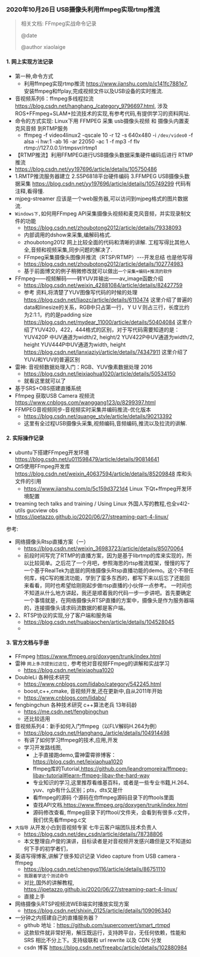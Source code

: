 ### 2020年10月26日 USB摄像头利用ffmpeg实现rtmp推流

> 相关文档: FFmpeg实战命令记录
>
> @date
>
> @author xiaolaige

#### 1. 网上实现方法记录

- 第一种,命令方式
  - 利用ffmpeg实现rtmp推流  https://www.jianshu.com/p/c141fc7881e7,  安装ffmpeg和ffplay,完成视频文件以及USB设备的实时推流.
- 音视频系列6：ffmpeg多线程拉流   https://blog.csdn.net/hanghang_/category_9796697.html, 涉及ROS+FFmpeg+SLAM+拉流技术的实现,有参考代码,有提供学习的资料网址.
- 命令的方式实现: Linux下用 FFMPEG 采集 usb摄像头视频 和 摄像头内置麦克风音频 到RTMP服务
  - ffmpeg -f video4linux2 -qscale 10 -r 12 -s 640x480 -i `/dev/video0` -f alsa -i hw:1 -ab 16 -ar 22050 -ac 1 -f mp3 -f flv rtmp://127.0.0.1/rtmpsvr/rtmp1
-  【RTMP推流】利用FFMPEG进行USB摄像头数据采集硬件编码后进行 RTMP推流
  - https://blog.csdn.net/yy197696/article/details/105750486
  - 1.RMTP推流服务器建立
    2.S5P6818平台硬件编码
    3.FFMPEG USB摄像头数据采集 https://blog.csdn.net/yy197696/article/details/105749299  代码有注释,看得懂.
  - mjpeg-streamer  应该是一个web服务器,可以访问到mjpeg格式的图片数据流.
- `Windows下,`如何用FFmpeg API采集摄像头视频和麦克风音频，并实现录制文件的功能
  - https://blog.csdn.net/zhoubotong2012/article/details/79338093
  - 内部调用的dshow来采集,编解码格式.
  - zhoubotong2012 网上比较全面的代码和清晰的讲解. 工程写得比其他人全,音频和视频采集,同步问题的解决了.
  - FFmpeg采集摄像头图像并推流（RTSP/RTMP）---开发总结 也是他写得
  - https://blog.csdn.net/zhoubotong2012/article/details/102774983
  - 基于前面博文的例子稍微修改就可以做出`一个采集+编码+推流的软件`
- FFmpeg——视频解码——转YUV并输出——av_image函数介绍
  - https://blog.csdn.net/weixin_42881084/article/details/82427759
  - 参考 资料,将清楚了YUV图像写代码的时候的处理
    https://blog.csdn.net/liaozc/article/details/6110474 
    这里介绍了普遍的data和linesize的关系，RGB中只占第一行，ＹＵＶ则占三行，长度比约为2:1:1，约的是padding size 
    https://blog.csdn.net/mydear_11000/article/details/50404084 
    这里介绍了YUV420，422，444格式的区别，对于写代码需要知道的是： 
    YUV420P 中UV通道为width/2, height/2 
    YUV422P中UV通道为width/2, height 
    YUV444P中UV通道为width, height 
    https://blog.csdn.net/lanxiaziyi/article/details/74347911 
    这里介绍了YUVJ和YUV的普遍区别 
- 雷神: 音视频数据处理入门：RGB、YUV像素数据处理 2016
  - https://blog.csdn.net/leixiaohua1020/article/details/50534150
  - 就看这里就可以了
- 基于SRS+OBS搭建直播系统
- Ffmpeg 获取USB Camera 视频流  https://www.cnblogs.com/wanggang123/p/8299397.html
- FFMPEG音视频同步-音视频实时采集并编码推流-优化版本
  - https://blog.csdn.net/quange_style/article/details/90213392
  - 这里有全过程USB摄像头采集,视频编码,音频编码,推流以及拉流的讲解.

#### 2. 实际操作记录

- ubuntu下搭建FFmpeg开发环境 https://blog.csdn.net/u011598479/article/details/90814641
- Qt5使用FFmpeg开发库  https://blog.csdn.net/weixin_40637594/article/details/85209848 库和头文件的引用
  - https://www.jianshu.com/p/5c159d3721d4  Linux 下Qt+ffmpeg开发环境配置
- treaming tech talks and training / Using Linux 外国人写的教程,也全v4l2-utils gucview obs
- https://jpetazzo.github.io/2020/06/27/streaming-part-4-linux/



参考:

- 网络摄像头Rtsp直播方案（一）
  -  https://blog.csdn.net/weixin_36983723/article/details/85070064
  - 前段时间写完了RTMP的直播方案，因为是基于librtmp的库来实现的，所以比较简单。之后花了一个月吧，参照海思的rtsp推流框架，慢慢的写了一个基于RealTek为底层的网络摄像头Rtsp直播功能的demo。这个不带任何库，纯C写的推流功能，学到了蛮多东西的，都写下来以后忘了还能回来看看，同时也希望给刚刚起步做rtsp直播的小伙伴一点参考。
    一时间也不知道从什么地方讲起，我还是顺着我的代码一步一步讲吧。首先要确定一个事情就是，在网络摄像头RTSP直播的方案中，摄像头是作为服务器端的，连接摄像头请求码流数据的都是客户端。
- 2、RTSP协议的实现,分了客户端和服务端
  - https://blog.csdn.net/huabiaochen/article/details/104528045
  - 

#### 3. 官方文档与手册

- FFmpeg https://www.ffmpeg.org/doxygen/trunk/index.html
- 雷神  `网上多次提到过这位,` 参考他对音视频FFmpeg的讲解和实战学习
  - https://blog.csdn.net/leixiaohua1020
- DoubleLi  各种技术研究
  - https://www.cnblogs.com/lidabo/category/542245.html
  - boost,c++,cmake, 音视频开发,还在更新中,自从2011年开始
  - https://www.cnblogs.com/lidabo/
- fengbingchun 各种技术研究 c++算法老兵 13年码龄
  - https://me.csdn.net/fengbingchun
  - 还比较适用
- 音视频系列4：新手如何入门ffmpeg（以FLV解码H.264为例）
  - https://blog.csdn.net/Hanghang_/article/details/104914498
  - 有讲了如何学习ffmpeg的技术,应用,开发
  - 学习开发路线图,
    - 上手直接跑demo,雷神雷霄骅博客：https://blog.csdn.net/leixiaohua1020
    - ffmpeg库的Tutorial,https://github.com/leandromoreira/ffmpeg-libav-tutorial#learn-ffmpeg-libav-the-hard-way
    - 专业知识的学习,这里推荐看维基百科，或者是一些专业书籍,H.264、yuv、rgb有什么区别；pts，dts又是什
    - 看ffmpeg的源码 个源码在你ffmpeg源码目录下的fftools里面
    - 查找API文档,https://www.ffmpeg.org/doxygen/trunk/index.html
    - 源码修改查看, ffmpeg目录下的fftool/文件夹，会看到有很多.c文件，我们优先看ffmpeg.c文
- `大指导` 从开发小白到音视频专家 七牛云客户端团队技术负责人
  - https://blog.csdn.net/dev_csdn/article/details/78738806
  - 本文整理自卢俊的演讲，目标读者是对音视频开发感兴趣但是又不知道如何下手的初学者们，
- 英语写得博客,讲解了很多知识记录 Video capture from USB camera - ffmpeg
  -  https://blog.csdn.net/chengyq116/article/details/86751110
  - `我跟着学这个测试命令`
  - 对比,国外的讲解教程, https://jpetazzo.github.io/2020/06/27/streaming-part-4-linux/
  - 直接上手
- 网络摄像头RTSP视频流WEB端实时播放实现方案
  - https://blog.csdn.net/shixin_0125/article/details/109096340
- 一分钟之内搭建自己的直播服务器？
  - github 地址：https://github.com/superconvert/smart_rtmpd
  - 这款软件就非常好用，解压既运行，支持跨平台，无任何依赖，性能和 SRS 相比不分上下。支持级联和 url rewrite 以及 CDN 分发
  - csdn 博客 https://blog.csdn.net/freeabc/article/details/102880984